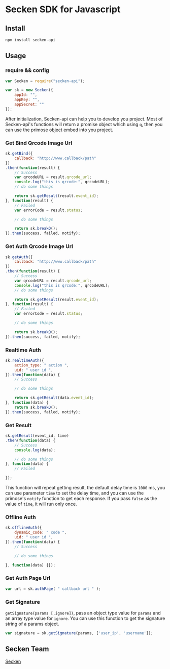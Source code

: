 # Secken SDK for Javascript

## Install
```sh
npm install secken-api
```
## Usage


### require && config

```javascript
var Secken = require("secken-api");

var sk = new Secken({
    appId: "",
    appKey: "",
    appSecret: ""
});
```
After initialization, Secken-api can help you to develop you project.
Most of Secken-api's functions will return a promise object which using `q`, then you can use the primose object embed into you project.

### Get Bind Qrcode Image Url
```javascript
sk.getBind({
    callback: "http://www.callback/path"
})
.then(function(result) {
    // Success
    var qrcodeURL = result.qrcode_url;
    console.log("this is qrcode:", qrcodeURL);
    // do some things

    return sk.getResult(result.event_id);
}, function(result) {
    // Failed
    var errorCode = result.status;

    // do some things

    return sk.breakQ();
}).then(success, failed, notify);
```

### Get Auth Qrcode Image Url
```javascript
sk.getAuth({
    callback: "http://www.callback/path"
})
.then(function(result) {
    // Success
    var qrcodeURL = result.qrcode_url;
    console.log("this is qrcode:", qrcodeURL);
    // do some things

    return sk.getResult(result.event_id);
}, function(result) {
    // Failed
    var errorCode = result.status;

    // do some things

    return sk.breakQ();
}).then(success, failed, notify);
```

### Realtime Auth
```javascript
sk.realtimeAuth({
    action_type: " action ",
    uid: " user id ",
}).then(function(data) {
    // Success

    // do some things

    return sk.getResult(data.event_id);
}, function(data) {
    return sk.breakQ();
}).then(success, failed, notify);
```

### Get Result
```javascript
sk.getResult(event_id, time)
.then(function(data) {
    // Success
    console.log(data);

    // do some things
}, function(data) {
    // Failed

});
```
This function will repeat getting result, the default delay time is `1000` ms, you can use parameter `time` to set the delay time, and you can use the primose's `notify` function to get each response.
If you pass `false` as the value of `time`, it will run only once.

### Offline Auth
```javascript
sk.offlineAuth({
    dynamic_code: " code ",
    uid: " user id ",
}).then(function(data) {
    // Success

    // do some things

}, function(data) {});
```

### Get Auth Page Url
```javascript
var url = sk.authPage( " callback url " );
```

### Get Signature
`getSignature(params [,ignore])`, pass an object type value for `params` and an array type value for `ignore`.
You can use this function to get the signature string of a params object.

```javascript
var signature = sk.getSignature(params, ['user_ip', 'username']);
```

## Secken Team
[Secken](https://www.secken.com)
